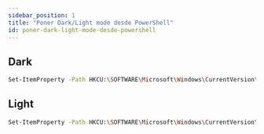 ```yaml
---
sidebar_position: 1
title: "Poner Dark/Light mode desde PowerShell"
id: poner-dark-light-mode-desde-powershell
---
```


## Dark

```bash
Set-ItemProperty -Path HKCU:\SOFTWARE\Microsoft\Windows\CurrentVersion\Themes\Personalize -Name AppsUseLightTheme -Value 0
```

## Light

```bash
Set-ItemProperty -Path HKCU:\SOFTWARE\Microsoft\Windows\CurrentVersion\Themes\Personalize -Name AppsUseLightTheme -Value 1
```
